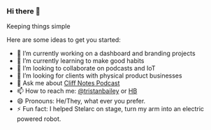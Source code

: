 ### Hi there 👋

Keeping things simple

Here are some ideas to get you started:

- 🔭 I’m currently working on a dashboard and branding projects
- 🌱 I’m currently learning to make good habits
- 👯 I’m looking to collaborate on podcasts and IoT
- 🤔 I’m looking for clients with physical product businesses
- 💬 Ask me about [Cliff Notes Podcast](https://cliffnotespodcast.com)
- 📫 How to reach me: [@tristanbailey](https://twitter.com/tristanbailey) or [HB](https://holdingbay.co.uk/)
- 😄 Pronouns: He/They, what ever you prefer.
- ⚡ Fun fact: I helped Stelarc on stage, turn my arm into an electric powered robot. 

